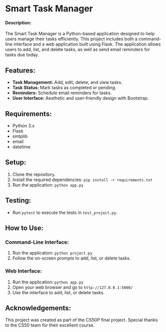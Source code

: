 # Smart Task Manager

#### Description:
The Smart Task Manager is a Python-based application designed to help users manage their tasks efficiently. This project includes both a command-line interface and a web application built using Flask. The application allows users to add, list, and delete tasks, as well as send email reminders for tasks due today.

## Features:
- **Task Management:** Add, edit, delete, and view tasks.
- **Task Status:** Mark tasks as completed or pending.
- **Reminders:** Schedule email reminders for tasks.
- **User Interface:** Aesthetic and user-friendly design with Bootstrap.

## Requirements:
- Python 3.x
- Flask
- smtplib
- email
- datetime

## Setup:
1. Clone the repository.
2. Install the required dependencies: `pip install -r requirements.txt`
3. Run the application: `python app.py`

## Testing:
- Run `pytest` to execute the tests in `test_project.py`.

## How to Use:
### Command-Line Interface:
1. Run the application: `python project.py`
2. Follow the on-screen prompts to add, list, or delete tasks.

### Web Interface:
1. Run the application: `python app.py`
2. Open your web browser and go to `http://127.0.0.1:5000/`
3. Use the interface to add, list, or delete tasks.

## Acknowledgements:
This project was created as part of the CS50P final project. Special thanks to the CS50 team for their excellent course.
